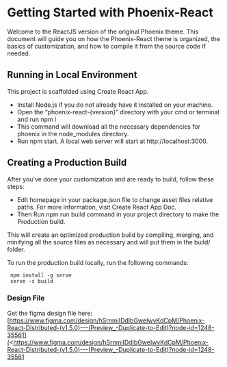 # Getting Started with Phoenix-React

Welcome to the ReactJS version of the original Phoenix theme. This document will guide you on how the Phoenix-React theme is organized, the basics of customization, and how to compile it from the source code if needed.

## Running in Local Environment

This project is scaffolded using Create React App.

- Install Node.js if you do not already have it installed on your machine.
- Open the “phoenix-react-{version}” directory with your cmd or terminal and run npm i
- This command will download all the necessary dependencies for phoenix in the node_modules directory.
- Run npm start. A local web server will start at http://localhost:3000.

## Creating a Production Build

After you've done your customization and are ready to build, follow these steps:

- Edit homepage in your package.json file to change asset files relative paths. For more information, visit Create React App Doc.
- Then Run npm run build command in your project directory to make the Production build.

This will create an optimized production build by compiling, merging, and minifying all the source files as necessary and will put them in the build/ folder.

To run the production build locally, run the following commands:

```shell
 npm install -g serve
 serve -s build
```

### Design File

Get the figma design file here:
[https://www.figma.com/design/hSrnmiIDdIbGweIwvKdCpM/Phoenix-React-Distributed-(v1.5.0)---(Preview_-Duplicate-to-Edit)?node-id=1248-35561](<https://www.figma.com/design/hSrnmiIDdIbGweIwvKdCpM/Phoenix-React-Distributed-(v1.5.0)---(Preview_-Duplicate-to-Edit)?node-id=1248-35561
